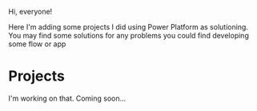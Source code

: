 Hi, everyone!

Here I'm adding some projects I did using Power Platform as solutioning. You may find some solutions for any problems you could find developing some flow or app 

# Projects

I'm working on that. Coming soon...
